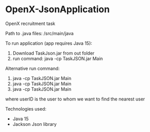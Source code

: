 # OpenX-JsonApplication
OpenX recruitment task 

Path to .java files:  /src/main/java

To run application (app requires Java 15): 
1. Download TaskJson.jar from out folder
2. run command: java -cp TaskJSON.jar Main

Alternative run command:
1. java -cp TaskJSON.jar Main <urlPosts> <urlUsers>
2. java -cp TaskJSON.jar Main <urlPosts> <urlUsers> <userID>
3. java -cp TaskJSON.jar Main <userID>

where userID is the user to whom we want to find the nearest user


Technologies used: 
<ul>
  <li>Java 15</li>
  <li>Jackson Json library</li>
</ul>
